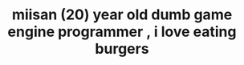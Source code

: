 <!-- Dark theme aesthetic README -->
<div align="center">
  <h1>miisan (20) year old dumb game engine programmer , i love eating burgers</h1>
</div>

<br>

